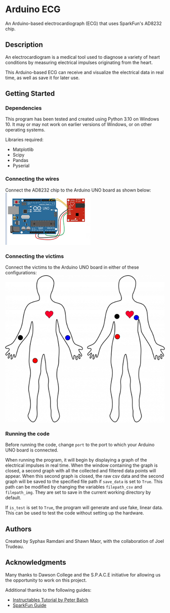 # Arduino ECG

An Arduino-based electrocardiograph (ECG) that uses SparkFun's AD8232 chip.

## Description

An electrocardiogram is a medical tool used to diagnose a variety of heart conditions by measuring electrical impulses originating from the heart. 

This Arduino-based ECG can receive and visualize the electrical data in real time, as well as save it for later use. 

## Getting Started

### Dependencies

This program has been tested and created using Python 3.10 on Windows 10. It may or may not work on earlier versions of Windows, or on other operating systems. 

Libraries required:
* Matplotlib
* Scipy
* Pandas
* Pyserial

### Connecting the wires

Connect the AD8232 chip to the Arduino UNO board as shown below: \
![Wire Connections](./wiring_connections.png "Wire Connections")

### Connecting the victims

Connect the victims to the Arduino UNO board in either of these configurations:\
![Electrode Connections](./body_connections.png "Wire Connections")

### Running the code

Before running the code, change `port` to the port to which your Arduino UNO board is connected. 

When running the program, it will begin by displaying a graph of the electrical impulses in real time. When the window containing the graph is closed, a second graph with all the collected and filtered data points will appear. When this second graph is closed, the raw csv data and the second graph will be saved to the specified file path if `save_data` is set to `True`. This path can be modified by changing the variables `filepath_csv` and `filepath_img`. They are set to save in the current working directory by default.

If `is_test` is set to `True`, the program will generate and use fake, linear data. This can be used to test the code without setting up the hardware.

## Authors

Created by Syphax Ramdani and Shawn Maor, with the collaboration of Joel Trudeau.

## Acknowledgments

Many thanks to Dawson College and the S.P.A.C.E initiative for allowing us the opportunity to work on this project.

Additional thanks to the following guides:
* [Instructables Tutorial by Peter Balch](https://www.instructables.com/ECG-Display-With-Arduino/)
* [SparkFun Guide](https://learn.sparkfun.com/tutorials/ad8232-heart-rate-monitor-hookup-guide/all)
